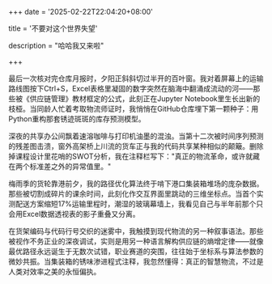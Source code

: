 +++
date = '2025-02-22T22:04:20+08:00'

title = '不要对这个世界失望'

description = "哈哈我又来啦"

+++

最后一次核对完仓库月报时，夕阳正斜斜切过半开的百叶窗。我对着屏幕上的运输路线图按下Ctrl+S，Excel表格里凝固的数字突然在脑海中翻涌成流动的河——那些被《供应链管理》教材框定的公式，此刻正在Jupyter Notebook里生长出新的枝桠。当同龄人忙着考取物流师证时，我悄悄在GitHub仓库埋下第一颗种子：用Python重构那套锈迹斑斑的库存预测模型。

深夜的共享办公间飘着速溶咖啡与打印机油墨的混浊。当第十二次被时间序列预测的残差图击溃，窗外高架桥上川流的货车正与我的代码共享某种相似的颠簸。删除掉课程设计里花哨的SWOT分析，我在注释栏写下："真正的物流革命，或许就藏在两个标准差之外的异常值里。"

梅雨季的货轮靠港前夕，我的路径优化算法终于啃下港口集装箱堆场的庞杂数据。那些被切割成碎片的课余时间，此刻化作交互界面里跳动的三维坐标点。当首个实测配送方案缩短17%运输里程时，潮湿的玻璃幕墙上，我看见自己与半年前那个只会用Excel数据透视表的影子重叠又分离。

在货架编码与代码行号交织的迷雾中，我触摸到现代物流的另一种叙事语法。那些被视作不务正业的深夜调试，实则是用另一种语言解构供应链的熵增定律——就像最优路径永远诞生于无数次试错，职业赛道的突围，往往始于坐标系与算法参数的微妙共振。当集装箱的锈味渗进程式注释，我忽然懂得：真正的智慧物流，不过是人类对效率之美的永恒偏执。
